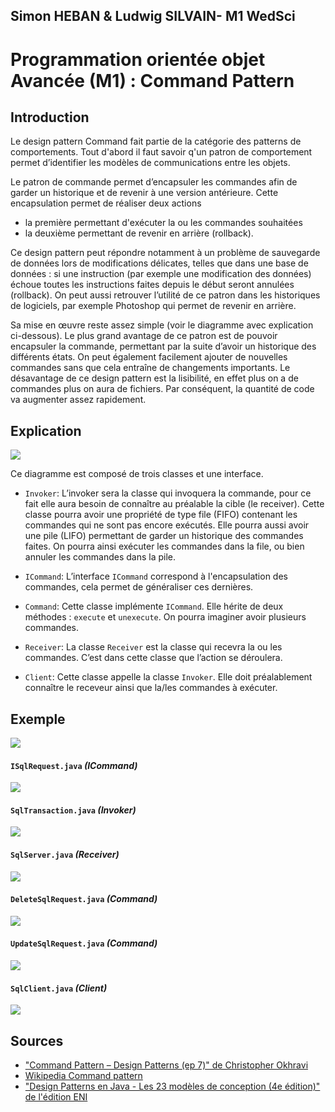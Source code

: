 ## Simon HEBAN & Ludwig SILVAIN- M1 WedSci

# Programmation orientée objet Avancée (M1) : Command Pattern

## Introduction

Le design pattern Command fait partie de la catégorie des patterns de comportements.
Tout d'abord il faut savoir q'un patron de comportement permet d’identifier les modèles de communications entre les objets.

Le patron de commande permet d’encapsuler les commandes afin de garder un historique et de revenir à une version antérieure. Cette encapsulation permet de réaliser deux actions
- la première permettant d'exécuter la ou les commandes souhaitées
- la deuxième permettant de revenir en arrière (rollback).

Ce design pattern peut répondre notamment à un problème de sauvegarde de données lors de modifications délicates, telles que dans une base de données : si une instruction (par exemple une modification des données) échoue toutes les instructions faites depuis le début seront annulées (rollback).
On peut aussi retrouver l’utilité de ce patron dans les historiques de logiciels, par exemple Photoshop qui permet de revenir en arrière.

Sa mise en œuvre reste assez simple (voir le diagramme avec explication ci-dessous).
Le plus grand avantage de ce patron est de pouvoir encapsuler la commande, permettant par la suite d’avoir un historique des différents états. 
On peut également facilement ajouter de nouvelles commandes sans que cela entraîne de changements importants. 
Le désavantage de ce design pattern est la lisibilité, en effet plus on a de commandes plus on aura de fichiers. Par conséquent, la quantité de code va augmenter assez rapidement.


## Explication

![](images/Schema%20Explication.png)

Ce diagramme est composé de trois classes et une interface.
- `Invoker`:
L’invoker sera la classe qui invoquera la commande, pour ce fait elle aura besoin de connaître au préalable la cible (le receiver). 
Cette classe pourra avoir une propriété de type file (FIFO) contenant les commandes qui ne sont pas encore exécutés. 
Elle pourra aussi avoir une pile (LIFO) permettant de garder un historique des commandes faites. 
On pourra ainsi exécuter les commandes dans la file, ou bien annuler les commandes dans la pile.

- `ICommand`:
L’interface `ICommand` correspond à l'encapsulation des commandes, cela permet de généraliser ces dernières.

- `Command`:
Cette classe implémente `ICommand`. Elle hérite de deux méthodes : `execute` et `unexecute`. On pourra imaginer avoir plusieurs commandes.

- `Receiver`:
La classe `Receiver` est la classe qui recevra la ou les commandes. C’est dans cette classe que l’action se déroulera.

- `Client`:
Cette classe appelle la classe `Invoker`. Elle doit préalablement connaître le receveur ainsi que la/les commandes à exécuter.


## Exemple

![](images/Schema%20Exemple.png)

#### `ISqlRequest.java` _(ICommand)_
![](images/ISqlRequest.png)

#### `SqlTransaction.java` _(Invoker)_
![](images/SqlTransaction.png)

#### `SqlServer.java` _(Receiver)_
![](images/SqlServer.png)

#### `DeleteSqlRequest.java` _(Command)_
![](images/DeleteSqlRequest.png)

#### `UpdateSqlRequest.java` _(Command)_
![](images/UpdateSqlRequest.png)

#### `SqlClient.java` _(Client)_
![](images/SqlClient.png)

## Sources

- ["Command Pattern – Design Patterns (ep 7)" de Christopher Okhravi](https://www.youtube.com/watch?v=9qA5kw8dcSU)
- [Wikipedia Command pattern](https://en.wikipedia.org/wiki/Command_pattern)
- ["Design Patterns en Java - Les 23 modèles de conception (4e édition)" de l'édition ENI](https://www.editions-eni.fr/livre/design-patterns-en-java-les-23-modeles-de-conception-descriptions-et-solutions-illustrees-en-uml-2-et-java-4e-edition-9782409012815)
